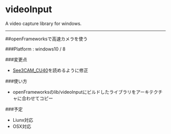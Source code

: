 # videoInput
A video capture library for windows.

---

##openFrameworksで高速カメラを使う

###Platform : windows10 / 8

###変更点
* [See3CAM_CU40](https://www.e-consystems.com/OV4682-RGB-IR-USB3-camera.asp)を読めるように修正

###使い方
* openFrameworksのlib/videoInputにビルドしたライブラリをアーキテクチャに合わせてコピー

###予定
* Liunx対応
* OSX対応
